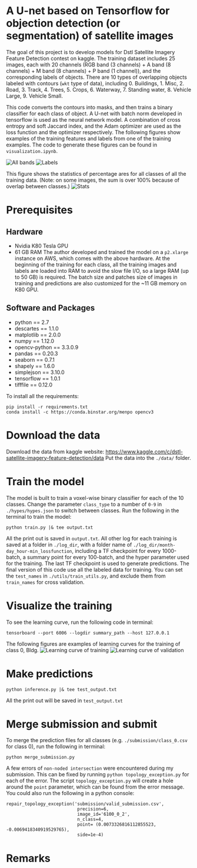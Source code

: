# A U-net based on Tensorflow for objection detection (or segmentation) of satellite images

The goal of this project is to develop models for Dstl Satellite Imagery Feature Detection contest on kaggle. The training dataset includes 25 images, each with 20 channels (RGB band (3 channels)  + A band (8 channels) + M band (8 channels) + P band (1 channel)), and the corresponding labels of objects. There are 10 types of overlapping objects labeled with contours (`wkt` type of data), including 0. Buildings, 1. Misc, 2. Road, 3. Track, 4. Trees, 5. Crops, 6. Waterway, 7. Standing water, 8. Vehicle Large, 9. Vehicle Small. 

This code converts the contours into masks, and then trains a binary classifier for each class of object. A U-net with batch norm developed in tensorflow is used as the neural network model. A combination of cross entropy and soft Jaccard index, and the Adam optimizer are used as the loss function and the optimizer respectively. The following figures show examples of the training features and labels from one of the training examples. The code to generate these figures can be found in `visualization.ipynb`.

![All bands](https://user-images.githubusercontent.com/6231739/29629077-8f59cdc8-8805-11e7-92d1-978bfc3b2f6d.png)
![Labels](https://user-images.githubusercontent.com/6231739/29629079-915f1f4c-8805-11e7-9c02-02e1c40500f7.png)

This figure shows the statistics of percentage ares for all classes of all the training data. (Note: on some images, the sum is over 100% because of overlap between classes.)
![Stats](https://user-images.githubusercontent.com/6231739/29629084-94624fde-8805-11e7-913b-f852ec4d79f8.png)

# Prerequisites
## Hardware
* Nvidia K80 Tesla GPU
* 61 GB RAM
The author developed and trained the model on a `p2.xlarge` instance on AWS, which comes with the above hardware. At the beginning of the training for each class, all the training images and labels are loaded into RAM to avoid the slow file  I/O, so a large RAM (up to 50 GB) is required. The batch size and patches size  of images in training and predictions are also customized for the ~11 GB memory on K80 GPU.

## Software and Packages
* python == 2.7
* descartes == 1.1.0
* matplotlib == 2.0.0
* numpy == 1.12.0
* opencv-python == 3.3.0.9
* pandas == 0.20.3
* seaborn == 0.7.1
* shapely == 1.6.0
* simplejson == 3.10.0
* tensorflow == 1.0.1
* tifffile == 0.12.0

To install all the requirements:
```
pip install -r requirements.txt
conda install -c https://conda.binstar.org/menpo opencv3
```


# Download the data

Download the data from kaggle website: https://www.kaggle.com/c/dstl-satellite-imagery-feature-detection/data
Put the data into the `./data/` folder.

# Train the model
The model is built to train a voxel-wise binary classifier for each of the 10 classes. Change the parameter `class_type` to a number of `0-9` in `./hypes/hypes.json` to switch between classes. Run the following in the terminal to train the model:
```
python train.py |& tee output.txt
```
All the print out is saved in `output.txt`. All other log for each training is saved at a folder in `./log_dir`, with a folder name of `./log_dir/month-day_hour-min_lossfunction`, including a TF checkpoint for every 1000-batch, a summary point for every 100-batch, and the hyper parameter used for the training. The last TF checkpoint is used to generate predictions.
The final version of this code use all the labeled data for training. You can set the `test_names` in `./utils/train_utils.py`, and exclude them from `train_names` for cross validation.

# Visualize the training
To see the learning curve, run the following code in terminal:
```
tensorboard --port 6006 --logdir summary_path --host 127.0.0.1
```
The following figures are examples of learning curves for the training of class 0, Bldg.
![Learning curve of training](https://user-images.githubusercontent.com/6231739/29622323-1a8557e2-87f1-11e7-9110-96f7a9a2a4ef.png)
![Learning curve of validation](https://user-images.githubusercontent.com/6231739/29622328-1d16a7cc-87f1-11e7-8137-4cd07c1d9af7.png)

# Make predictions
```
python inference.py |& tee test_output.txt
```
All the print out will be saved in `test_output.txt`
# Merge submission and submit
To merge the prediction files for all classes (e.g. `./submission/class_0.csv` for class 0), run the following in terminal:
```
python merge_submission.py
```
A few errors of `non-noded intersection` were encountered during my submission. This can be fixed by running `python topology_exception.py` for each of the error. The script `topology_exception.py` will create a hole around the `point` parameter, which can be found from the error message. You could also run the following in a python console:

```
repair_topology_exception('submission/valid_submission.csv', 
                           precision=6, 
                           image_id='6100_0_2',
                           n_class=4,
                           point= (0.0073326816112855523, -0.0069418340919529765),
                           side=1e-4)
```
# Remarks
